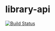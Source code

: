 # library-api

[![Build Status](https://travis-ci.com/dougllasfps/library-api.svg?branch=master)](https://travis-ci.com/dougllasfps/library-api)
